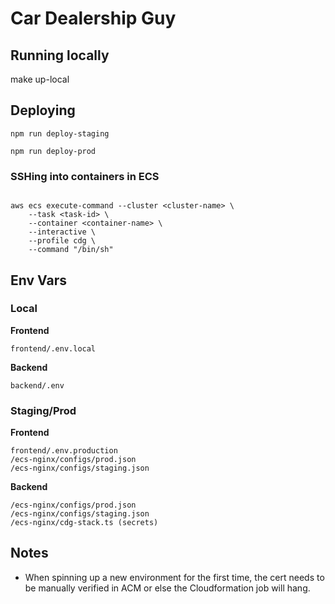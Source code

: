 # Car Dealership Guy

## Running locally
make up-local

## Deploying
```
npm run deploy-staging
```

```
npm run deploy-prod
```

### SSHing into containers in ECS
```

aws ecs execute-command --cluster <cluster-name> \
    --task <task-id> \
    --container <container-name> \
    --interactive \
    --profile cdg \
    --command "/bin/sh"
```

## Env Vars
### Local
**Frontend**
```
frontend/.env.local
```
**Backend**
```
backend/.env
```
### Staging/Prod
**Frontend**
```
frontend/.env.production
/ecs-nginx/configs/prod.json
/ecs-nginx/configs/staging.json
```

**Backend**
```
/ecs-nginx/configs/prod.json
/ecs-nginx/configs/staging.json
/ecs-nginx/cdg-stack.ts (secrets)
```


## Notes
* When spinning up a new environment for the first time, the cert needs to be manually verified in ACM or else the Cloudformation job will hang.